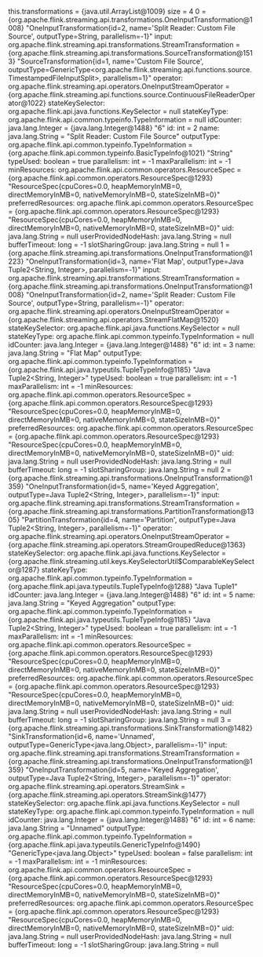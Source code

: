 this.transformations = {java.util.ArrayList@1009}  size = 4
 0 = {org.apache.flink.streaming.api.transformations.OneInputTransformation@1008} "OneInputTransformation{id=2, name='Split Reader: Custom File Source', outputType=String, parallelism=-1}"
  input: org.apache.flink.streaming.api.transformations.StreamTransformation  = {org.apache.flink.streaming.api.transformations.SourceTransformation@1513} "SourceTransformation{id=1, name='Custom File Source', outputType=GenericType<org.apache.flink.streaming.api.functions.source.TimestampedFileInputSplit>, parallelism=1}"
  operator: org.apache.flink.streaming.api.operators.OneInputStreamOperator  = {org.apache.flink.streaming.api.functions.source.ContinuousFileReaderOperator@1022} 
  stateKeySelector: org.apache.flink.api.java.functions.KeySelector  = null
  stateKeyType: org.apache.flink.api.common.typeinfo.TypeInformation  = null
  idCounter: java.lang.Integer  = {java.lang.Integer@1488} "6"
  id: int  = 2
  name: java.lang.String  = "Split Reader: Custom File Source"
  outputType: org.apache.flink.api.common.typeinfo.TypeInformation  = {org.apache.flink.api.common.typeinfo.BasicTypeInfo@1021} "String"
  typeUsed: boolean  = true
  parallelism: int  = -1
  maxParallelism: int  = -1
  minResources: org.apache.flink.api.common.operators.ResourceSpec  = {org.apache.flink.api.common.operators.ResourceSpec@1293} "ResourceSpec{cpuCores=0.0, heapMemoryInMB=0, directMemoryInMB=0, nativeMemoryInMB=0, stateSizeInMB=0}"
  preferredResources: org.apache.flink.api.common.operators.ResourceSpec  = {org.apache.flink.api.common.operators.ResourceSpec@1293} "ResourceSpec{cpuCores=0.0, heapMemoryInMB=0, directMemoryInMB=0, nativeMemoryInMB=0, stateSizeInMB=0}"
  uid: java.lang.String  = null
  userProvidedNodeHash: java.lang.String  = null
  bufferTimeout: long  = -1
  slotSharingGroup: java.lang.String  = null
 1 = {org.apache.flink.streaming.api.transformations.OneInputTransformation@1223} "OneInputTransformation{id=3, name='Flat Map', outputType=Java Tuple2<String, Integer>, parallelism=-1}"
  input: org.apache.flink.streaming.api.transformations.StreamTransformation  = {org.apache.flink.streaming.api.transformations.OneInputTransformation@1008} "OneInputTransformation{id=2, name='Split Reader: Custom File Source', outputType=String, parallelism=-1}"
  operator: org.apache.flink.streaming.api.operators.OneInputStreamOperator  = {org.apache.flink.streaming.api.operators.StreamFlatMap@1520} 
  stateKeySelector: org.apache.flink.api.java.functions.KeySelector  = null
  stateKeyType: org.apache.flink.api.common.typeinfo.TypeInformation  = null
  idCounter: java.lang.Integer  = {java.lang.Integer@1488} "6"
  id: int  = 3
  name: java.lang.String  = "Flat Map"
  outputType: org.apache.flink.api.common.typeinfo.TypeInformation  = {org.apache.flink.api.java.typeutils.TupleTypeInfo@1185} "Java Tuple2<String, Integer>"
  typeUsed: boolean  = true
  parallelism: int  = -1
  maxParallelism: int  = -1
  minResources: org.apache.flink.api.common.operators.ResourceSpec  = {org.apache.flink.api.common.operators.ResourceSpec@1293} "ResourceSpec{cpuCores=0.0, heapMemoryInMB=0, directMemoryInMB=0, nativeMemoryInMB=0, stateSizeInMB=0}"
  preferredResources: org.apache.flink.api.common.operators.ResourceSpec  = {org.apache.flink.api.common.operators.ResourceSpec@1293} "ResourceSpec{cpuCores=0.0, heapMemoryInMB=0, directMemoryInMB=0, nativeMemoryInMB=0, stateSizeInMB=0}"
  uid: java.lang.String  = null
  userProvidedNodeHash: java.lang.String  = null
  bufferTimeout: long  = -1
  slotSharingGroup: java.lang.String  = null
 2 = {org.apache.flink.streaming.api.transformations.OneInputTransformation@1359} "OneInputTransformation{id=5, name='Keyed Aggregation', outputType=Java Tuple2<String, Integer>, parallelism=-1}"
  input: org.apache.flink.streaming.api.transformations.StreamTransformation  = {org.apache.flink.streaming.api.transformations.PartitionTransformation@1305} "PartitionTransformation{id=4, name='Partition', outputType=Java Tuple2<String, Integer>, parallelism=-1}"
  operator: org.apache.flink.streaming.api.operators.OneInputStreamOperator  = {org.apache.flink.streaming.api.operators.StreamGroupedReduce@1363} 
  stateKeySelector: org.apache.flink.api.java.functions.KeySelector  = {org.apache.flink.streaming.util.keys.KeySelectorUtil$ComparableKeySelector@1287} 
  stateKeyType: org.apache.flink.api.common.typeinfo.TypeInformation  = {org.apache.flink.api.java.typeutils.TupleTypeInfo@1288} "Java Tuple1<String>"
  idCounter: java.lang.Integer  = {java.lang.Integer@1488} "6"
  id: int  = 5
  name: java.lang.String  = "Keyed Aggregation"
  outputType: org.apache.flink.api.common.typeinfo.TypeInformation  = {org.apache.flink.api.java.typeutils.TupleTypeInfo@1185} "Java Tuple2<String, Integer>"
  typeUsed: boolean  = true
  parallelism: int  = -1
  maxParallelism: int  = -1
  minResources: org.apache.flink.api.common.operators.ResourceSpec  = {org.apache.flink.api.common.operators.ResourceSpec@1293} "ResourceSpec{cpuCores=0.0, heapMemoryInMB=0, directMemoryInMB=0, nativeMemoryInMB=0, stateSizeInMB=0}"
  preferredResources: org.apache.flink.api.common.operators.ResourceSpec  = {org.apache.flink.api.common.operators.ResourceSpec@1293} "ResourceSpec{cpuCores=0.0, heapMemoryInMB=0, directMemoryInMB=0, nativeMemoryInMB=0, stateSizeInMB=0}"
  uid: java.lang.String  = null
  userProvidedNodeHash: java.lang.String  = null
  bufferTimeout: long  = -1
  slotSharingGroup: java.lang.String  = null
 3 = {org.apache.flink.streaming.api.transformations.SinkTransformation@1482} "SinkTransformation{id=6, name='Unnamed', outputType=GenericType<java.lang.Object>, parallelism=-1}"
  input: org.apache.flink.streaming.api.transformations.StreamTransformation  = {org.apache.flink.streaming.api.transformations.OneInputTransformation@1359} "OneInputTransformation{id=5, name='Keyed Aggregation', outputType=Java Tuple2<String, Integer>, parallelism=-1}"
  operator: org.apache.flink.streaming.api.operators.StreamSink  = {org.apache.flink.streaming.api.operators.StreamSink@1477} 
  stateKeySelector: org.apache.flink.api.java.functions.KeySelector  = null
  stateKeyType: org.apache.flink.api.common.typeinfo.TypeInformation  = null
  idCounter: java.lang.Integer  = {java.lang.Integer@1488} "6"
  id: int  = 6
  name: java.lang.String  = "Unnamed"
  outputType: org.apache.flink.api.common.typeinfo.TypeInformation  = {org.apache.flink.api.java.typeutils.GenericTypeInfo@1490} "GenericType<java.lang.Object>"
  typeUsed: boolean  = false
  parallelism: int  = -1
  maxParallelism: int  = -1
  minResources: org.apache.flink.api.common.operators.ResourceSpec  = {org.apache.flink.api.common.operators.ResourceSpec@1293} "ResourceSpec{cpuCores=0.0, heapMemoryInMB=0, directMemoryInMB=0, nativeMemoryInMB=0, stateSizeInMB=0}"
  preferredResources: org.apache.flink.api.common.operators.ResourceSpec  = {org.apache.flink.api.common.operators.ResourceSpec@1293} "ResourceSpec{cpuCores=0.0, heapMemoryInMB=0, directMemoryInMB=0, nativeMemoryInMB=0, stateSizeInMB=0}"
  uid: java.lang.String  = null
  userProvidedNodeHash: java.lang.String  = null
  bufferTimeout: long  = -1
  slotSharingGroup: java.lang.String  = null